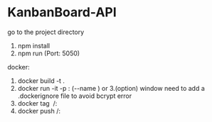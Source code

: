 # KanbanBoard-API
 go to the project directory
 
 1. npm install
 2. npm run (Port: 5050) 
 
 docker:
 1. docker build -t <imagename> .
 2. docker run -it -p <hostport>:<containerport> (--name <showname> <imagename>) or <imagename> 
 3.(option) window need to add a .dockerignore file to avoid bcrypt error
 4. docker tag <IMAGE ID> <yourhubusername>/<REPOSITORY>:<tagname>
 5. docker push <yourhubusername>/<REPOSITORY>:<tagname>
